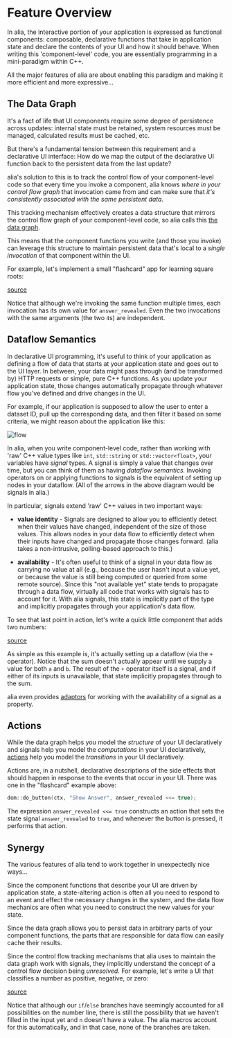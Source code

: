 Feature Overview
================

<script>
    init_alia_demos(['stateful-component', 'addition-ui', 'numerical-analysis']);
</script>

In alia, the interactive portion of your application is expressed as functional
components: composable, declarative functions that take in application state and
declare the contents of your UI and how it should behave. When writing this
'component-level' code, you are essentially programming in a mini-paradigm
within C++.

All the major features of alia are about enabling this paradigm and making it
more efficient and more expressive...

The Data Graph
--------------

It's a fact of life that UI components require some degree of persistence across
updates: internal state must be retained, system resources must be managed,
calculated results must be cached, etc.

But there's a fundamental tension between this requirement and a declarative UI
interface: How do we map the output of the declarative UI function back to the
persistent data from the last update?

alia's solution to this is to track the control flow of your component-level
code so that every time you invoke a component, alia knows *where in your
control flow graph* that invocation came from and can make sure that *it's
consistently associated with the same persistent data.*

This tracking mechanism effectively creates a data structure that mirrors the
control flow graph of your component-level code, so alia calls this [the data
graph](the-data-graph.md).

This means that the component functions you write (and those you invoke) can
leverage this structure to maintain persistent data that's local to a *single
invocation* of that component within the UI.

For example, let's implement a small "flashcard" app for learning square roots:

[source](features.cpp ':include :fragment=stateful-component')

<div class="demo-panel">
<div id="stateful-component"></div>
</div>

Notice that although we're invoking the same function multiple times, each
invocation has its own value for `answer_revealed`. Even the two invocations
with the same arguments (the two `4`s) are independent.

Dataflow Semantics
------------------

In declarative UI programming, it's useful to think of your application as
defining a flow of data that starts at your application state and goes out to
the UI layer. In between, your data might pass through (and be transformed by)
HTTP requests or simple, pure C++ functions. As you update your application
state, those changes automatically propagate through whatever flow you've
defined and drive changes in the UI.

For example, if our application is supposed to allow the user to enter a dataset
ID, pull up the corresponding data, and then filter it based on some criteria,
we might reason about the application like this:

![flow](data-flow.svg)

In alia, when you write component-level code, rather than working with 'raw' C++
value types like `int`, `std::string` or `std::vector<float>`, your variables
have *signal* types. A signal is simply a value that changes over time, but you
can think of them as having *dataflow semantics.* Invoking operators on or
applying functions to signals is the equivalent of setting up nodes in your
dataflow. (All of the arrows in the above diagram would be signals in alia.)

In particular, signals extend 'raw' C++ values in two important ways:

- **value identity** - Signals are designed to allow you to efficiently detect
  when their values have changed, independent of the size of those values. This
  allows nodes in your data flow to efficiently detect when their inputs have
  changed and propagate those changes forward. (alia takes a non-intrusive,
  polling-based approach to this.)

- **availability** - It's often useful to think of a signal in your data flow as
  carrying no value at all (e.g., because the user hasn't input a value yet, or
  because the value is still being computed or queried from some remote source).
  Since this "not available yet" state tends to propagate through a data flow,
  virtually all code that works with signals has to account for it. With alia
  signals, this state is implicitly part of the type and implicitly propagates
  through your application's data flow.

To see that last point in action, let's write a quick little component that adds
two numbers:

[source](numerical.cpp ':include :fragment=addition-ui')

<div class="demo-panel">
<div id="addition-ui"></div>
</div>

As simple as this example is, it's actually setting up a dataflow (via the `+`
operator). Notice that the sum doesn't actually appear until we supply a value
for both `a` and `b`. The result of the `+` operator itself is a signal, and if
either of its inputs is unavailable, that state implicitly propagates through to
the sum.

alia even provides [adaptors](signal-adaptors.md#availability) for working with
the availability of a signal as a property.

Actions
-------

While the data graph helps you model the *structure* of your UI declaratively
and signals help you model the *computations* in your UI declaratively,
[actions](actions.md) help you model the *transitions* in your UI declaratively.

Actions are, in a nutshell, declarative descriptions of the side effects that
should happen in response to the events that occur in your UI. There was one in
the "flashcard" example above:

```cpp
dom::do_button(ctx, "Show Answer", answer_revealed <<= true);
```

The expression `answer_revealed <<= true` constructs an action that sets the
state signal `answer_revealed` to `true`, and whenever the button is pressed, it
performs that action.

Synergy
-------

The various features of alia tend to work together in unexpectedly nice ways...

Since the component functions that describe your UI are driven by application
state, a state-altering action is often all you need to respond to an event and
effect the necessary changes in the system, and the data flow mechanics are
often what you need to construct the new values for your state.

Since the data graph allows you to persist data in arbitrary parts of your
component functions, the parts that are responsible for data flow can easily
cache their results.

Since the control flow tracking mechanisms that alia uses to maintain the data
graph work with signals, they implicitly understand the concept of a control
flow decision being *unresolved.* For example, let's write a UI that classifies
a number as positive, negative, or zero:

[source](numerical.cpp ':include :fragment=analysis')

<div class="demo-panel">
<div id="numerical-analysis"></div>
</div>

Notice that although our `if`/`else` branches have seemingly accounted for all
possibilities on the number line, there is still the possibility that we haven't
filled in the input yet and `n` doesn't have a value. The alia macros account
for this automatically, and in that case, none of the branches are taken.
